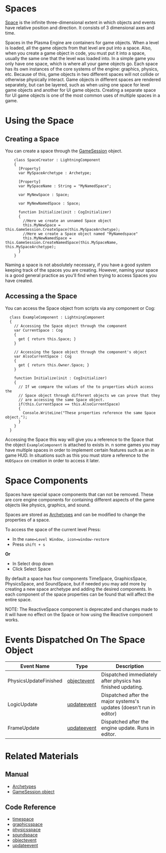 # Spaces
[Space](https://plasmaengine.github.io/PlasmaDocs/Plasma1/C++/code_reference/class_reference/space.markdown) is the infinite three-dimensional extent in which objects and events have relative position and direction. It consists of 3 dimensional axes and time.

Spaces in the Plasma Engine are containers for game objects. When a level is loaded, all the game objects from that level are put into a space. Also, when you create a game object in code, you must put it into a space, usually the same one that the level was loaded into. In a simple game you only have one space, which is where all your game objects go. Each space has its own instances of the core systems of the engine: graphics, physics, etc. Because of this, game objects in two different spaces will not collide or otherwise physically interact. Game objects in different spaces are rendered separately, but can be layered, such as when using one space for level game objects and another for UI game objects. Creating a separate space for UI game objects is one of the most common uses of multiple spaces in a game.

# Using the Space
## Creating a Space
You can create a space through the [GameSession](https://plasmaengine.github.io/PlasmaDocs/Plasma1/Editor/architecture/objects/gamesession.markdown) object.

```
    class SpaceCreator : LightningComponent
    {
      [Property]
      var MySpaceArchetype : Archetype;
      
      [Property]
      var MySpaceName : String = "MyNamedSpace";
      
      var MyNewSpace : Space;
      
      var MyNewNamedSpace : Space;
      
      function Initialize(init : CogInitializer)
      {
        //Here we create an unnamed Space object
        this.MyNewSpace = this.GameSession.CreateSpace(this.MySpaceArchetype);
        //Here we create a Space object named "MyNamedspace"
        this.MyNewNamedSpace = this.GameSession.CreateNamedSpace(this.MySpaceName, this.MySpaceArchetype);
      }
    }

```


Naming a space is not absolutely necessary, if you have a good system keeping track of the spaces you are creating. However, naming your space is a good general practice as you'll find when trying to access Spaces you have created.

## Accessing a the Space
You can access the Space object from scripts via any component or Cog:

```
  class ExampleComponent : LightningComponent
  {
    // Accessing the Space object through the component
    var CurrentSpace : Cog
    {
      get { return this.Space; }
    }
    
    // Accessing the Space object through the component's object
    var AlsoCurrentSpace : Cog
    {
      get { return this.Owner.Space; }
    }
    
    function Initialize(init : CogInitializer)
    {
      // If we compare the values of the to properties which access the
      // Space object through different objects we can prove that they
      // are accessing the same Space object.
      if(this.CurrentSpace == this.AlsoCurrentSpace)
      {
        Console.WriteLine("These properties reference the same Space object.");
      }
    }
  }

```


Accessing the Space this way will give you a reference to the Space that the object `ExampleComponent` is attached to exists in.
n some games you may have multiple spaces in order to implement certain features such as an in game HUD. In situations such as this you must store a reference to the `HUDSpace` on creation in order to access it later.

# Space Components
Spaces have special space components that can not be removed. These are core engine components for containing different aspects of the game objects like physics, graphics, and sound.

Spaces are stored as [Archetypes](https://plasmaengine.github.io/PlasmaDocs/Plasma1/Editor/architecture/archetypes.markdown) and can be modified to change the properties of a space.

To access the space of the current level Press: 

 - In the `name=Level Window, icon=window-restore`
 - Press `shift + s`

**Or**

 - In Select drop down
 - Click Select Space


By default a space has four components TimeSpace, GraphicsSpace, PhysicsSpace, and SoundSpace, but if needed you may add more by creating a new space archetype and adding the desired components. In each component of the space properties can be found that will affect the entire space.

NOTE: The ReactiveSpace component is deprecated and changes made to it will have no effect on the Space or how using the Reactive component works.


# Events Dispatched On The Space Object


| Event Name                | Type                       | Description                                                         |
|---------------------------|----------------------------|---------------------------------------------------------------------|
| PhysicsUpdateFinished     | [objectevent](https://plasmaengine.github.io/PlasmaDocs/Plasma1/Editor/code_reference/class_reference/objectevent.markdown) | Dispatched immediately after physics has finished updating.         |
| LogicUpdate               | [updateevent](https://plasmaengine.github.io/PlasmaDocs/Plasma1/Editor/code_reference/class_reference/updateevent.markdown) | Dispatched after the major systems's updates (doesn't run in editor)|
| FrameUpdate               | [updateevent](https://plasmaengine.github.io/PlasmaDocs/Plasma1/Editor/code_reference/class_reference/updateevent.markdown) | Dispatched after the engine update. Runs in editor.                 |


# Related Materials
## Manual
- [Archetypes](https://plasmaengine.github.io/PlasmaDocs/Plasma1/Editor/architecture/archetypes.markdown)
- [GameSession object](https://plasmaengine.github.io/PlasmaDocs/Plasma1/Editor/architecture/objects/gamesession.markdown)
## Code Reference
- [timespace](https://plasmaengine.github.io/PlasmaDocs/Plasma1/C++/code_reference/class_reference/timespace.markdown)
- [graphicsspace](https://plasmaengine.github.io/PlasmaDocs/Plasma1/C++/code_reference/class_reference/graphicsspace.markdown)
- [physicsspace](https://plasmaengine.github.io/PlasmaDocs/Plasma1/Editor/physics/physicsspace.markdown)
- [soundspace](https://plasmaengine.github.io/PlasmaDocs/Plasma1/Editor/audio/soundspace.markdown)
- [objectevent](https://plasmaengine.github.io/PlasmaDocs/Plasma1/Editor/code_reference/class_reference/objectevent.markdown)
- [updateevent](https://plasmaengine.github.io/PlasmaDocs/Plasma1/Editor/code_reference/class_reference/updateevent.markdown)
 

 